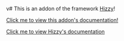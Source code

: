 v# This is an addon of the framework [Hizzy](https://www.npmjs.com/package/hizzy)!

[Click me to view this addon's documentation!](https://hizzyjs.github.io/addons/html2react)

[Click me to view Hizzy's documentation](https://hizzyjs.github.io)